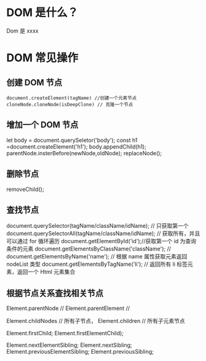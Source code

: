 # DOM 是什么？

Dom 是 xxxx

# DOM 常见操作

##

## 创建 DOM 节点

`document.createElement(tagName) //创建一个元素节点 cloneNode.cloneNode(isDeepClone) // 克隆一个节点`

## 增加一个 DOM 节点

let body = document.querySeletor('body');
const h1 =document.createElement('h1');
body.appendChild(h1);
parentNode.insterBefore(newNode,oldNode);
replaceNode();

## 删除节点

removeChild();

## 查找节点

document.querySelector(tagName/className/idName); // 只获取第一个
document.querySelectorAll(tagName/className/idName); // 获取所有，并且可以通过 for 循环遍历
document.getElementById('id');//获取第一个 id 为查询条件的元素
document.getElementsByClassName('className'); //
document.getElementsByName('name'); // 根据 name 属性获取元素返回 nodeList 类型
document.getElementsByTagName('li'); // 返回所有 li 标签元素，返回一个 Html 元素集合

## 根据节点关系查找相关节点

Element.parentNode //
Element.parentElement //

Element.childNodes // 所有子节点，
Element.children // 所有子元素节点

Element.firstChild;
Element.firstElementChild);

Element.nextElementSibling;
Element.nextSibling;
Element.previousElementSibling;
Element.previousSibling;
